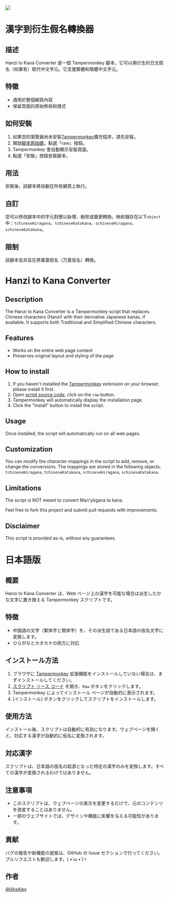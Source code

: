 ![](https://upload.wikimedia.org/wikipedia/commons/f/fc/FlowRoot_alternate.png)

# 漢字到衍生假名轉換器

## 描述

Hanzi to Kana Converter 是一個 Tampermonkey 腳本，它可以用衍生的日文假名（如果有）取代中文字元。它支援繁體和簡體中文字元。

## 特徵

- 適用於整個網頁內容
- 保留頁面的原始佈局和樣式

## 如何安裝

1. 如果您的瀏覽器尚未安裝[Tampermonkey](https://www.tampermonkey.net/)擴充程序，請先安裝。
2. 開啟[腳本原始碼](hanziToKana.user.js)，點選「raw」按鈕。
3. Tampermonkey 會自動顯示安裝頁面。
4. 點選「安裝」按鈕安裝腳本。

## 用法

安裝後，該腳本將自動在所有網頁上執行。

## 自訂

您可以修改腳本中的字元對應以新增、刪除或變更轉換。映射儲存在以下`object`中：`tchineseHiragana`、`tchineseKatakana`、`schineseHiragana`、`schineseKatakana`。

## 限制

該腳本並非旨在將萬葉假名（万葉仮名）轉換。

# Hanzi to Kana Converter

## Description

The Hanzi to Kana Converter is a Tampermonkey script that replaces Chinese characters (Hanzi) with their derivative Japanese kanas, if available. It supports both Traditional and Simplified Chinese characters.

## Features

- Works on the entire web page content
- Preserves original layout and styling of the page

## How to install

1. If you haven't installed the [Tampermonkey](https://www.tampermonkey.net/) extension on your browser, please install it first.
2. Open [script source code](hanziToKana.user.js), click on the `raw` button.
3. Tampermonkey will automatically display the installation page.
4. Click the "Install" button to install the script.

## Usage

Once installed, the script will automatically run on all web pages.

## Customization

You can modify the character mappings in the script to add, remove, or change the conversions. The mappings are stored in the following objects: `tchineseHiragana`, `tchineseKatakana`, `schineseHiragana`, `schineseKatakana`.

## Limitations

The script is NOT meant to convert Man'yōgana to kana.

Feel free to fork this project and submit pull requests with improvements.

## Disclaimer

This script is provided as-is, without any guarantees.

# 日本語版

## 概要

Hanzi to Kana Converter は、Web ページ上の漢字を可能な場合は派生したかな文字に置き換える Tampermonkey スクリプトです。

## 特徴

- 中国語の文字（繁体字と簡体字）を、その派生語である日本語の仮名文字に変換します。
- ひらがなとカタカナの両方に対応

## インストール方法

1. ブラウザに [Tampermonkey](https://www.tampermonkey.net/) 拡張機能をインストールしていない場合は、まずインストールしてください。
2. [スクリプト ソース コード](hanziToKana.user.js) を開き、`Raw` ボタンをクリックします。
3. Tampermonkey によってインストール ページが自動的に表示されます。
4. [インストール] ボタンをクリックしてスクリプトをインストールします。

## 使用方法

インストール後、スクリプトは自動的に有効になります。ウェブページを開くと、対応する漢字が自動的に仮名に変換されます。

## 対応漢字

スクリプトは、日本語の仮名の起源となった特定の漢字のみを変換します。すべての漢字が変換されるわけではありません。

## 注意事項

- このスクリプトは、ウェブページの表示を変更するだけで、元のコンテンツを改変することはありません。
- 一部のウェブサイトでは、デザインや機能に影響を与える可能性があります。

## 貢献

バグの報告や新機能の提案は、GitHub の Issue セクションで行ってください。プルリクエストも歓迎します。( •̀ ω •́ )✧

## 作者

[4kliksAlex](https://github.com/4kliksAlex/)
